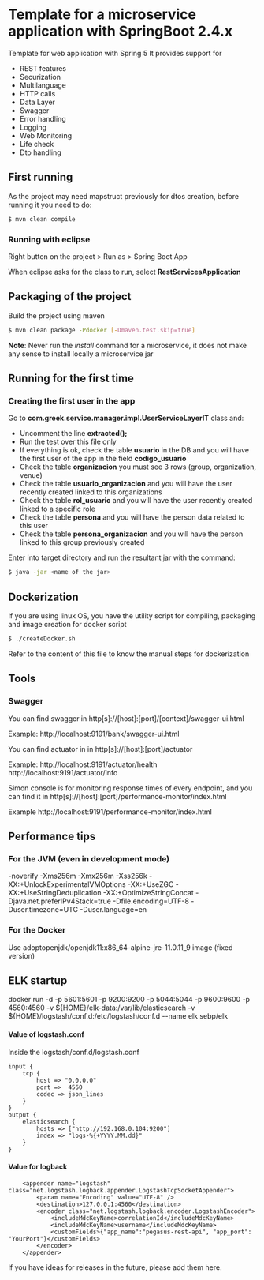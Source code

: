 # Template for a microservice application with SpringBoot 2.4.x

Template for web application with Spring 5
It provides support for
- REST features
- Securization
- Multilanguage
- HTTP calls
- Data Layer
- Swagger
- Error handling
- Logging
- Web Monitoring
- Life check
- Dto handling

## First running

As the project may need mapstruct previously for dtos creation, before running it you need to do:
```sh
$ mvn clean compile
```

### Running with eclipse

Right button on the project > Run as > Spring Boot App

When eclipse asks for the class to run, select **RestServicesApplication**

## Packaging of the project

Build the project using maven
```sh
$ mvn clean package -Pdocker [-Dmaven.test.skip=true]
```
**Note**: Never run the *install* command for a microservice, it does not make any sense to install locally a microservice jar

## Running for the first time

### Creating the first user in the app

Go to **com.greek.service.manager.impl.UserServiceLayerIT** class and:
- Uncomment the line **extracted();**
- Run the test over this file only
- If everything is ok, check the table **usuario** in the DB and you will have the first user of the app in the field **codigo_usuario**
- Check the table **organizacion** you must see 3 rows (group, organization, venue)
- Check the table **usuario_organizacion** and you will have the user recently created linked to this organizations
- Check the table **rol_usuario** and you will have the user recently created linked to a specific role
- Check the table **persona** and you will have the person data related to this user
- Check the table **persona_organizacion** and you will have the person linked to this group previously created

Enter into target directory and run the resultant jar with the command: 
```sh
$ java -jar <name of the jar>
```

## Dockerization

If you are using linux OS, you have the utility script for compiling, packaging and image creation for docker script
```sh
$ ./createDocker.sh
```
Refer to the content of this file to know the manual steps for dockerization 

## Tools
### Swagger
You can find swagger in http[s]://[host]:[port]/[context]/swagger-ui.html

Example:
http://localhost:9191/bank/swagger-ui.html

You can find actuator in in http[s]://[host]:[port]/actuator

Example:
http://localhost:9191/actuator/health
http://localhost:9191/actuator/info

Simon console is for monitoring response times of every endpoint, and 
you can find it in http[s]://[host]:[port]/performance-monitor/index.html

Example
http://localhost:9191/performance-monitor/index.html

## Performance tips

### For the JVM (even in development mode)
-noverify -Xms256m -Xmx256m -Xss256k -XX:+UnlockExperimentalVMOptions -XX:+UseZGC -XX:+UseStringDeduplication -XX:+OptimizeStringConcat -Djava.net.preferIPv4Stack=true -Dfile.encoding=UTF-8 -Duser.timezone=UTC -Duser.language=en

### For the Docker
Use adoptopenjdk/openjdk11:x86_64-alpine-jre-11.0.11_9 image (fixed version)

## ELK startup
docker run -d -p 5601:5601 -p 9200:9200 -p 5044:5044 -p 9600:9600 -p 4560:4560 -v ${HOME}/elk-data:/var/lib/elasticsearch -v ${HOME}/logstash/conf.d:/etc/logstash/conf.d --name elk sebp/elk

#### Value of logstash.conf
Inside the logstash/conf.d/logstash.conf
```
input {
	tcp {
		host => "0.0.0.0"
		port =>  4560
		codec => json_lines
	}
}
output {
 	elasticsearch {
		hosts => ["http://192.168.0.104:9200"]
		index => "logs-%{+YYYY.MM.dd}"
  	}
}
```
#### Value for logback
```
	<appender name="logstash" class="net.logstash.logback.appender.LogstashTcpSocketAppender">
		<param name="Encoding" value="UTF-8" />
		<destination>127.0.0.1:4560</destination>
		<encoder class="net.logstash.logback.encoder.LogstashEncoder">
			<includeMdcKeyName>correlationId</includeMdcKeyName>
			<includeMdcKeyName>username</includeMdcKeyName>
			<customFields>{"app_name":"pegasus-rest-api", "app_port": "YourPort"}</customFields>
		</encoder>
	</appender>
```
If you have ideas for releases in the future, please add them here.
